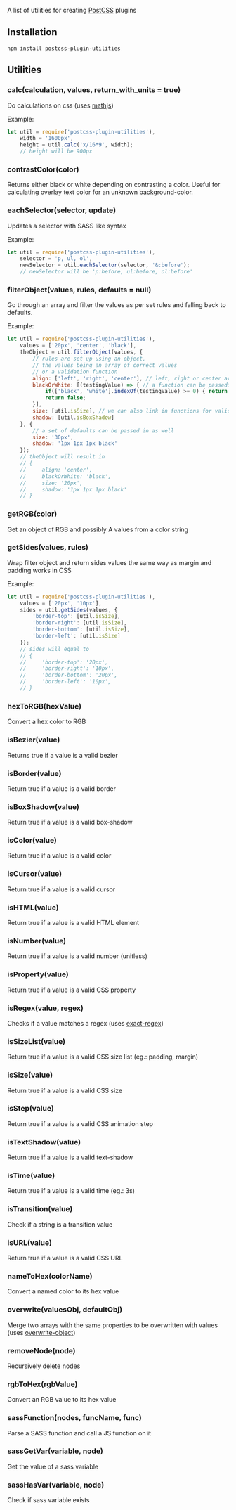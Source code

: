 A list of utilities for creating [PostCSS] plugins

[PostCSS]: https://github.com/postcss/postcss
[Gulp]: https://github.com/gulpjs/gulp
[exact-regex]: https://github.com/arpadHegedus/exact-regex.git
[overwrite-object]: https://github.com/arpadHegedus/overwrite-object.git
[mathjs]: http://mathjs.org/


## Installation

```
npm install postcss-plugin-utilities
```

## Utilities

### calc(calculation, values, return_with_units = true)

Do calculations on css (uses [mathjs])

Example:
```js
let util = require('postcss-plugin-utilities'),
    width = '1600px',
    height = util.calc('x/16*9', width); 
    // height will be 900px
```

### contrastColor(color)

Returns either black or white depending on contrasting a color. Useful for calculating overlay text color for an unknown background-color.

### eachSelector(selector, update)

Updates a selector with SASS like syntax

Example:
```js
let util = require('postcss-plugin-utilities'),
    selector = 'p, ul, ol',
    newSelector = util.eachSelector(selector, '&:before');
    // newSelector will be 'p:before, ul:before, ol:before'
```

### filterObject(values, rules, defaults = null)

Go through an array and filter the values as per set rules and falling back to defaults.

Example:
```js
let util = require('postcss-plugin-utilities'),
    values = ['20px', 'center', 'black'],
    theObject = util.filterObject(values, {
        // rules are set up using an object, 
        // the values being an array of correct values 
        // or a validation function
        align: ['left', 'right', 'center'], // left, right or center are accepted values
        blackOrWhite: [(testingValue) => { // a function can be passedin to validate
            if(['black', 'white'].indexOf(testingValue) >= 0) { return true; }
            return false;
        }],
        size: [util.isSize], // we can also link in functions for validation
        shadow: [util.isBoxShadow]
    }, {
        // a set of defaults can be passed in as well
        size: '30px',
        shadow: '1px 1px 1px black'
    });
    // theObject will result in
    // {
    //     align: 'center',
    //     blackOrWhite: 'black',
    //     size: '20px',
    //     shadow: '1px 1px 1px black'
    // }
```

### getRGB(color)

Get an object of RGB and possibly A values from a color string

### getSides(values, rules)

Wrap filter object and return sides values the same way as margin and padding works in CSS

Example:
```js
let util = require('postcss-plugin-utilities'),
    values = ['20px', '10px'],
    sides = util.getSides(values, {
        'border-top': [util.isSize],
        'border-right': [util.isSize],
        'border-bottom': [util.isSize],
        'border-left': [util.isSize]
    });
    // sides will equal to
    // {
    //     'border-top': '20px',
    //     'border-right': '10px',
    //     'border-bottom': '20px',
    //     'border-left': '10px',
    // }
```

### hexToRGB(hexValue)

Convert a hex color to RGB

### isBezier(value)

Returns true if a value is a valid bezier

### isBorder(value)

Return true if a value is a valid border

### isBoxShadow(value)

Return true if a value is a valid box-shadow

### isColor(value)

Return true if a value is a valid color

### isCursor(value)

Return true if a value is a valid cursor

### isHTML(value)

Return true if a value is a valid HTML element

### isNumber(value)

Return true if a value is a valid number (unitless)

### isProperty(value)

Return true if a value is a valid CSS property

### isRegex(value, regex)

Checks if a value matches a regex (uses [exact-regex])

### isSizeList(value)

Return true if a value is a valid CSS size list (eg.: padding, margin)

### isSize(value)

Return true if a value is a valid CSS size

### isStep(value)

Return true if a value is a valid CSS animation step

### isTextShadow(value)

Return true if a value is a valid text-shadow

### isTime(value)

Return true if a value is a valid time (eg.: 3s)

### isTransition(value)

Check if a string is a transition value

### isURL(value)

Return true if a value is a valid CSS URL

### nameToHex(colorName)

Convert a named color to its hex value

### overwrite(valuesObj, defaultObj)

Merge two arrays with the same properties to be overwritten with values (uses [overwrite-object])

### removeNode(node)

Recursively delete nodes

### rgbToHex(rgbValue)

Convert an RGB value to its hex value

### sassFunction(nodes, funcName, func)

Parse a SASS function and call a JS function on it

### sassGetVar(variable, node)

Get the value of a sass variable

### sassHasVar(variable, node)

Check if sass variable exists